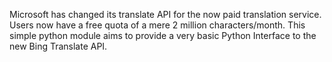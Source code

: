 
Microsoft has changed its translate API for the now paid translation service. Users now have a free quota of a mere 2 million characters/month. This simple python module aims to provide a very basic Python Interface to the new Bing Translate API.
